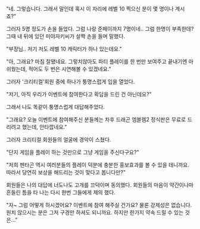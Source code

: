 "네. 그렇습니다. 그래서 말인데 혹시 이 자리에 레벨 10 찍으신 분이 몇 명이나 계시죠?"

그러자 5명 정도가 손을 들었다. 그럼 나랑 준페이까지 7명이네.. 그럼 한명이 부족한데? 그때 내 뒤에 있던 미야자키씨가 살짝 손을 들며 말했다.

"부장님.. 저기 저도 레벨 10 캐릭터가 하나 있는데요."

"아, 그래요? 마침 잘됐네요. 그렇치않아도 파티 플레이를 한 번만 보여주고 끝내기엔 아쉬웠는데, 적어도 두 번은 시연해볼 수 있겠네요."

그러자 '크리티컬'회원 중에 하나가 퉁명스럽게 입을 열었다.

"저기, 아직 우리가 이벤트에 참여한다고 확답을 드린 건 아닌데요?"

그래서 나도 똑같이 퉁명스럽게 대답해주었다.

"그래요? 오늘 이벤트에 참여해주신 분들께는 차후 드래곤 엠블렘2 정식판은 무료로 드리려고 했는데, 안타깝네요."

그러자 크리티컬 회원들의 얼굴에 경악이 스쳤다.

"단지 게임을 플레이 하는 것만으로 그냥 게임을 주신다구요?"

"저희 펜타곤 역시 여러분들의 플레이 덕분에 충분한 홍보효과를 볼 수 있을 테니까요.
따라서 당연히 보상을 해드리는 것이 맞다고 봅니다만?"

회원들은 나의 대답에 너도나도 고개를 끄덕이며 동의했다. 회원들의 마음이 약간이나마 흔들린 틈을 타 나는 다시 한번 그들에게 제의 했다.

"자~ 그럼 어떻게 하시겠어요? 이벤트에 참여 해주실 건가요? 물론 강제성은 없습니다.
원치 않으시는 분은 그저 구경만 하셔도 되니까요. 하지만 한가지 약속 드릴 수 있는 것은..."